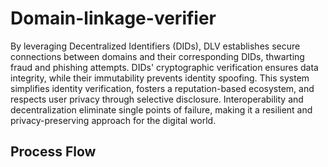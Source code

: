 # Domain-linkage-verifier

By leveraging Decentralized Identifiers (DIDs), DLV establishes secure connections between domains and their corresponding DIDs, thwarting fraud and phishing attempts. DIDs' cryptographic verification ensures data integrity, while their immutability prevents identity spoofing. This system simplifies identity verification, fosters a reputation-based ecosystem, and respects user privacy through selective disclosure. Interoperability and decentralization eliminate single points of failure, making it a resilient and privacy-preserving approach for the digital world.

## Process Flow

